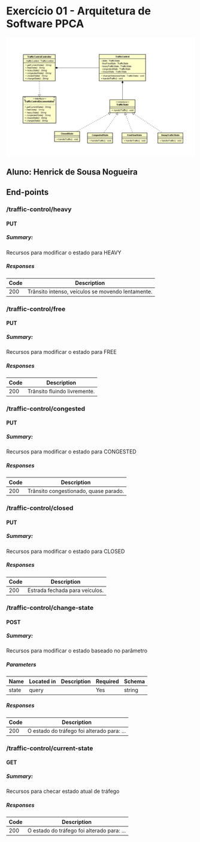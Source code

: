 # Exercício 01 - Arquitetura de Software PPCA

<img src="./prints/diagrama.png" align="center">

## Aluno: Henrick de Sousa Nogueira

## End-points

### /traffic-control/heavy

#### PUT
##### Summary:

Recursos para modificar o estado para HEAVY

##### Responses

| Code | Description |
| ---- | ----------- |
| 200 | Trânsito intenso, veículos se movendo lentamente. |

### /traffic-control/free

#### PUT
##### Summary:

Recursos para modificar o estado para FREE

##### Responses

| Code | Description |
| ---- | ----------- |
| 200 | Trânsito fluindo livremente. |

### /traffic-control/congested

#### PUT
##### Summary:

Recursos para modificar o estado para CONGESTED

##### Responses

| Code | Description |
| ---- | ----------- |
| 200 | Trânsito congestionado, quase parado. |

### /traffic-control/closed

#### PUT
##### Summary:

Recursos para modificar o estado para CLOSED

##### Responses

| Code | Description |
| ---- | ----------- |
| 200 | Estrada fechada para veículos. |

### /traffic-control/change-state

#### POST
##### Summary:

Recursos para modificar o estado baseado no parâmetro

##### Parameters

| Name | Located in | Description | Required | Schema |
| ---- | ---------- | ----------- | -------- | ---- |
| state | query |  | Yes | string |

##### Responses

| Code | Description |
| ---- | ----------- |
| 200 | O estado do tráfego foi alterado para: ... |

### /traffic-control/current-state

#### GET
##### Summary:

Recursos para checar estado atual de tráfego

##### Responses

| Code | Description |
| ---- | ----------- |
| 200 | O estado do tráfego foi alterado para: ... |
